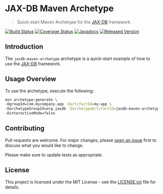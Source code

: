 # JAX-DB Maven Archetype

> Quick-start Maven Archetype for the [JAX-DB][jaxdb] framework

[![Build Status](https://travis-ci.org/jaxdb/jaxdb.png)](https://travis-ci.org/jaxdb/jaxdb)
[![Coverage Status](https://coveralls.io/repos/github/jaxdb/jaxdb/badge.svg)](https://coveralls.io/github/jaxdb/jaxdb)
[![Javadocs](https://www.javadoc.io/badge/org.jaxdb/jaxdb-maven-archetype.svg)](https://www.javadoc.io/doc/org.jaxdb/jaxdb-maven-archetype)
[![Released Version](https://img.shields.io/maven-central/v/org.jaxdb/jaxdb-maven-archetype.svg)](https://mvnrepository.com/artifact/org.jaxdb/jaxdb-maven-archetype)

## Introduction

The `jaxdb-maven-archetype` archetype is a quick-start example of how to use the [JAX-DB][jaxdb] framework.

## Usage Overview

To use the archetype, execute the following:

```bash
mvn archetype:generate \
-DgroupId=com.mycompany.app -DartifactId=my-app \
-DarchetypeGroupId=org.jaxdb -DarchetypeArtifactId=jaxdb-maven-archetype \
-DinteractiveMode=false
```

## Contributing

Pull requests are welcome. For major changes, please [open an issue](../../issues) first to discuss what you would like to change.

Please make sure to update tests as appropriate.

## License

This project is licensed under the MIT License - see the [LICENSE.txt](LICENSE.txt) file for details.

[mvn-archetype]: https://img.shields.io/badge/mvn-archetype-yellow.svg
[jaxdb]: /